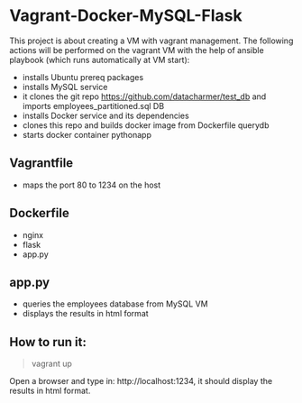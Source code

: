 # Vagrant-Docker-MySQL-Flask
This project is about creating a VM with vagrant management. 
The following actions will be performed on the vagrant VM with the help of ansible playbook (which runs automatically at VM start):
- installs Ubuntu prereq packages
- installs MySQL service
- it clones the git repo https://github.com/datacharmer/test_db and imports employees_partitioned.sql DB
- installs Docker service and its dependencies
- clones this repo and builds docker image from Dockerfile querydb
- starts docker container pythonapp

Vagrantfile
-----------
- maps the port 80 to 1234 on the host

Dockerfile
----------
- nginx
- flask
- app.py

app.py
------
- queries the employees database from MySQL VM
- displays the results in html format

How to run it:
--------------

> vagrant up

Open a browser and type in: http://localhost:1234, it should display the results in html format.
